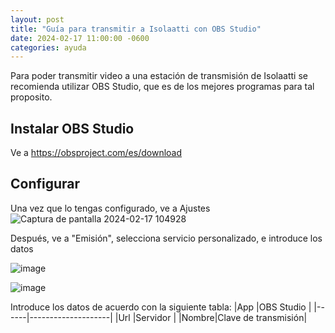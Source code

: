 ```yaml
---
layout: post
title: "Guía para transmitir a Isolaatti con OBS Studio"
date: 2024-02-17 11:00:00 -0600
categories: ayuda
---
```


Para poder transmitir video a una estación de transmisión de Isolaatti se recomienda utilizar OBS Studio, que es de los mejores programas para tal proposito.

## Instalar OBS Studio
Ve a https://obsproject.com/es/download

## Configurar
Una vez que lo tengas configurado, ve a Ajustes
![Captura de pantalla 2024-02-17 104928](https://github.com/erik-everardo/erik-everardo.github.io/assets/43968631/4c56696d-461c-4f12-bb14-27d55d5afb2a)

Después, ve a "Emisión", selecciona servicio personalizado, e introduce los datos

![image](https://github.com/erik-everardo/erik-everardo.github.io/assets/43968631/23d12b88-a420-4b15-9f10-53552d98385c)

![image](https://github.com/erik-everardo/erik-everardo.github.io/assets/43968631/4bd1d56d-46f2-4a51-9026-6f73caf34010)

Introduce los datos de acuerdo con la siguiente tabla:
|App   |OBS Studio          |
|------|--------------------|
|Url   |Servidor            |
|Nombre|Clave de transmisión|
